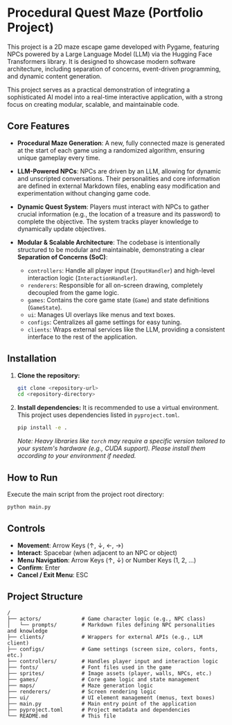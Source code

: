# Procedural Quest Maze (Portfolio Project)

This project is a 2D maze escape game developed with Pygame, featuring NPCs powered by a Large Language Model (LLM) via the Hugging Face Transformers library. It is designed to showcase modern software architecture, including separation of concerns, event-driven programming, and dynamic content generation.

This project serves as a practical demonstration of integrating a sophisticated AI model into a real-time interactive application, with a strong focus on creating modular, scalable, and maintainable code.

## Core Features

- **Procedural Maze Generation**: A new, fully connected maze is generated at the start of each game using a randomized algorithm, ensuring unique gameplay every time.

- **LLM-Powered NPCs**: NPCs are driven by an LLM, allowing for dynamic and unscripted conversations. Their personalities and core information are defined in external Markdown files, enabling easy modification and experimentation without changing game code.

- **Dynamic Quest System**: Players must interact with NPCs to gather crucial information (e.g., the location of a treasure and its password) to complete the objective. The system tracks player knowledge to dynamically update objectives.

- **Modular & Scalable Architecture**: The codebase is intentionally structured to be modular and maintainable, demonstrating a clear **Separation of Concerns (SoC)**:
    - `controllers`: Handle all player input (`InputHandler`) and high-level interaction logic (`InteractionHandler`).
    - `renderers`: Responsible for all on-screen drawing, completely decoupled from the game logic.
    - `games`: Contains the core game state (`Game`) and state definitions (`GameState`).
    - `ui`: Manages UI overlays like menus and text boxes.
    - `configs`: Centralizes all game settings for easy tuning.
    - `clients`: Wraps external services like the LLM, providing a consistent interface to the rest of the application.

## Installation

1.  **Clone the repository:**
    ```bash
    git clone <repository-url>
    cd <repository-directory>
    ```

2.  **Install dependencies:**
    It is recommended to use a virtual environment. This project uses dependencies listed in `pyproject.toml`.
    ```bash
    pip install -e .
    ```
    *Note: Heavy libraries like `torch` may require a specific version tailored to your system's hardware (e.g., CUDA support). Please install them according to your environment if needed.*

## How to Run

Execute the main script from the project root directory:

```bash
python main.py
```

## Controls

-   **Movement**: Arrow Keys (↑, ↓, ←, →)
-   **Interact**: Spacebar (when adjacent to an NPC or object)
-   **Menu Navigation**: Arrow Keys (↑, ↓) or Number Keys (1, 2, ...)
-   **Confirm**: Enter
-   **Cancel / Exit Menu**: ESC

## Project Structure

```
/
├── actors/             # Game character logic (e.g., NPC class)
│   └── prompts/        # Markdown files defining NPC personalities and knowledge
├── clients/            # Wrappers for external APIs (e.g., LLM client)
├── configs/            # Game settings (screen size, colors, fonts, etc.)
├── controllers/        # Handles player input and interaction logic
├── fonts/              # Font files used in the game
├── sprites/            # Image assets (player, walls, NPCs, etc.)
├── games/              # Core game logic and state management
├── maps/               # Maze generation logic
├── renderers/          # Screen rendering logic
├── ui/                 # UI element management (menus, text boxes)
├── main.py             # Main entry point of the application
├── pyproject.toml      # Project metadata and dependencies
└── README.md           # This file
```